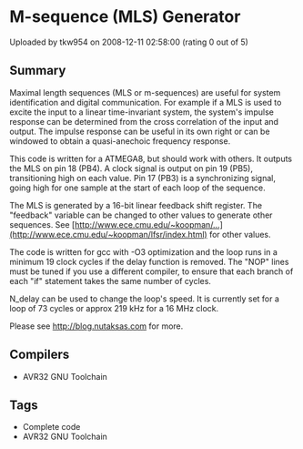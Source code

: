 # M-sequence (MLS) Generator

Uploaded by tkw954 on 2008-12-11 02:58:00 (rating 0 out of 5)

## Summary

Maximal length sequences (MLS or m-sequences) are useful for system identification and digital communication. For example if a MLS is used to excite the input to a linear time-invariant system, the system's impulse response can be determined from the cross correlation of the input and output. The impulse response can be useful in its own right or can be windowed to obtain a quasi-anechoic frequency response.


This code is written for a ATMEGA8, but should work with others. It outputs the MLS on pin 18 (PB4). A clock signal is output on pin 19 (PB5), transitioning high on each value. Pin 17 (PB3) is a synchronizing signal, going high for one sample at the start of each loop of the sequence.


The MLS is generated by a 16-bit linear feedback shift register. The "feedback" variable can be changed to other values to generate other sequences. See [http://www.ece.cmu.edu/~koopman/...](http://www.ece.cmu.edu/~koopman/lfsr/index.html) for other values.


The code is written for gcc with -O3 optimization and the loop runs in a minimum 19 clock cycles if the delay function is removed. The "NOP" lines must be tuned if you use a different compiler, to ensure that each branch of each "if" statement takes the same number of cycles. 


N\_delay can be used to change the loop's speed. It is currently set for a loop of 73 cycles or approx 219 kHz for a 16 MHz clock.


Please see <http://blog.nutaksas.com> for more.

## Compilers

- AVR32 GNU Toolchain

## Tags

- Complete code
- AVR32 GNU Toolchain

